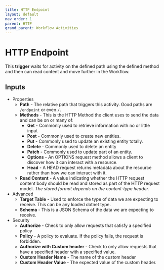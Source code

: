 ```yaml
---
title: HTTP Endpoint
layout: default
nav_order: 1
parent: HTTP
grand_parent: Workflow Activities
---
```


# HTTP Endpoint

This **trigger** waits for activity on the defined path using the defined method and then can read content and move further in the Workflow.

## Inputs

- Properties
  - **Path** - The relative path that triggers this activity. Good paths are ```/endpoint``` or even ```/```.
  - **Methods** - This is the HTTP Method the client uses to send the data and can be on or many of:
    - **Get** - Commonly used to retrieve information with no or little input
    - **Post** - Commonly used to create new entities.
    - **Put** - Commonly used to update an existing entity totally.
    - **Delete** - Commonly used to delete an entity
    - **Patch** - Commonly used to update part of an entity.
    - **Options** - An OPTIONS request method allows a client to discover how it can interact with a resource.
    - **Head** - A HEAD request returns metadata about the resource rather than how we can interact with it.
  - **Read Content** - A value indicating whether the HTTP request content body should be read and stored as part of the HTTP request model. *The stored format depends on the content-type header*.
- Advanced
  - **Target Table** - Used to enforce the type of data we are expecting to receive. This can be any loaded dotnet type.
  - **Schema** - This is a JSON Schema of the data we are expecting to receive.
- Security
  - **Authorize** - Check to only allow requests that satisfy a specified policy
  - **Policy** - A policy to evaluate. If the policy fails, the request is forbidden.
  - **Authorize with Custom header** - Check to only allow requests that have a specified header with a specified value.
  - **Custom Header Name** - The name of the custom header
  - **Custom Header Value** - The expected value of the custom header.